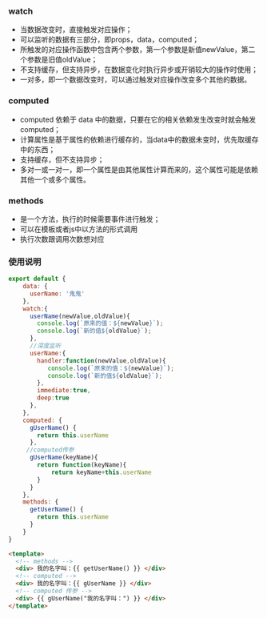 ### watch
* 当数据改变时，直接触发对应操作；
* 可以监听的数据有三部分，即props，data，computed；
* 所触发的对应操作函数中包含两个参数，第一个参数是新值newValue，第二个参数是旧值oldValue；
* 不支持缓存，但支持异步，在数据变化时执行异步或开销较大的操作时使用；
* 一对多，即一个数据改变时，可以通过触发对应操作改变多个其他的数据。
### computed
* computed 依赖于 data 中的数据，只要在它的相关依赖发生改变时就会触发computed；
* 计算属性是基于属性的依赖进行缓存的，当data中的数据未变时，优先取缓存中的东西；
* 支持缓存，但不支持异步；
* 多对一或一对一，即一个属性是由其他属性计算而来的，这个属性可能是依赖其他一个或多个属性。
### methods
* 是一个方法，执行的时候需要事件进行触发；
* 可以在模板或者js中以方法的形式调用
* 执行次数跟调用次数想对应

### 使用说明
```js
export default {
    data: {
	  userName: '鬼鬼'
	},
    watch:{
      userName(newValue,oldValue){
        console.log(`原来的值：${newValue}`);
        console.log(`新的值${oldValue}`);
      },
      //深度监听   
      userName:{
        handler:function(newValue,oldValue){
           console.log(`原来的值：${newValue}`);
           console.log(`新的值${oldValue}`);
        },
        immediate:true,
        deep:true
      },
    },
	computed: {
	  gUserName() {
	  	return this.userName 
	  },
     //computed传参
      gUserName(keyName){
        return function(keyName){
            return keyName+this.userName
        }
      }
	},
	methods: {
	  getUserName() {
	  	return this.userName
	  }
	}
}
```

```html
<template>
  <!-- methods -->
  <div> 我的名字叫：{{ getUserName() }} </div>
  <!-- computed -->
  <div> 我的名字叫：{{ gUserName }} </div>
  <!-- computed 传参 -->
  <div> {{ gUserName("我的名字叫：") }} </div>
</template>
```
